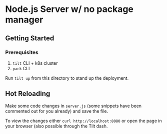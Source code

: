 # Node.js Server w/ no package manager 

## Getting Started

### Prerequisites
1. `tilt` CLI + k8s cluster
1. `pack` CLI

Run `tilt up` from this directory to stand up the deployment.

## Hot Reloading

Make some code changes in `server.js` (some snippets have been
commented out for you already) and save the file.

To view the changes either `curl http://localhost:8080` or open the page in your browser (also possible through the Tilt dash.
